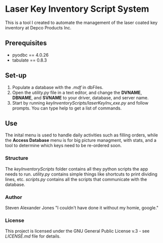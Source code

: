 # Laser Key Inventory Script System
This is a tool I created to automate the management of the laser coated key inventory at Depco Products Inc.

## Prerequisites
- pyodbc == 4.0.26
- tabulate == 0.8.3

## Set-up
1. Populate a database with the *.mdf* in dbFiles.
2. Open the *utility.py* file in a text editor, and change the **DVNAME**, **DBNAME**, and **SVNAME** to your driver, database, and server name.
3. Start by running *keyInventoryScripts/laserKeyInv_exe.py* and follow prompts.  You can type help to get a list of commands.

## Use
The inital menu is used to handle daily activities such as filling orders, 
while the **Access Database** menu is for big picture managment,
with stats, and a tool to determine which keys need to be re-ordered soon.

### Structure
The *keyInventoryScripts* folder contains all they python scripts the app needs to run.
*utility.py* contains simple things like shortcuts to print dividing lines, etc.
*scripts.py* contains all the scripts that communicate with the database.

### Author
Steven Alexander Jones
"I couldn't have done it without my homie, google."

### License
This project is licensed under the GNU General Public License v.3 - see *LICENSE.md* file for details.
